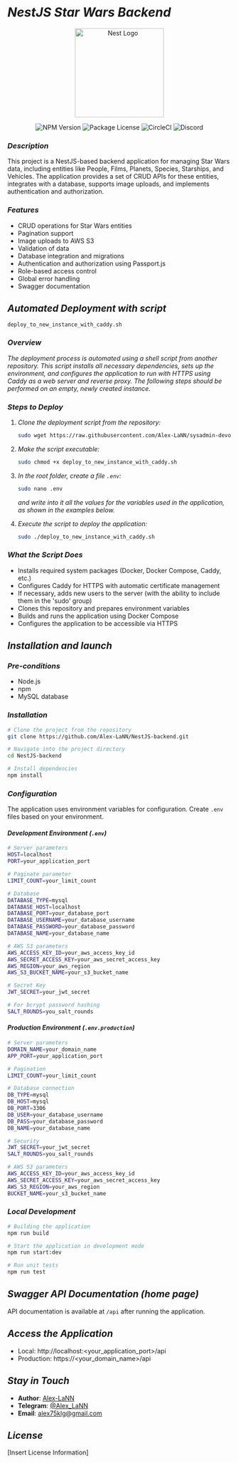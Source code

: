   # *NestJS Star Wars Backend*

<p align="center">
  <a href="http://nestjs.com/" target="blank"><img src="https://nestjs.com/img/logo-small.svg" width="200" alt="Nest Logo" /></a>
</p>

<p align="center">
  <img src="https://img.shields.io/npm/v/@nestjs/core.svg" alt="NPM Version" />
  <img src="https://img.shields.io/npm/l/@nestjs/core.svg" alt="Package License" />
  <img src="https://img.shields.io/circleci/build/github/nestjs/nest/master" alt="CircleCI" />
  <img src="https://img.shields.io/badge/discord-online-brightgreen.svg" alt="Discord"/>
</p>

### *Description*

This project is a NestJS-based backend application for managing Star Wars data, including entities like People, Films, Planets, Species, Starships, and Vehicles. The application provides a set of CRUD APIs for these entities, integrates with a database, supports image uploads, and implements authentication and authorization.

### *Features*

- CRUD operations for Star Wars entities
- Pagination support
- Image uploads to AWS S3
- Validation of data
- Database integration and migrations
- Authentication and authorization using Passport.js
- Role-based access control
- Global error handling
- Swagger documentation

## *Automated Deployment with script*

`deploy_to_new_instance_with_caddy.sh`

### *Overview*

*The deployment process is automated using a shell script from another repository. This script installs all necessary dependencies, sets up the environment, and configures the application to run with HTTPS using Caddy as a web server and reverse proxy.
The following steps should be performed on an empty, newly created instance.*

### *Steps to Deploy*

1. *Clone the deployment script from the repository:*
   ```bash
   sudo wget https://raw.githubusercontent.com/Alex-LaNN/sysadmin-devops-basics/master/deploy_to_new_instance_with_caddy.sh
   ```

2. *Make the script executable:*

   ```bash
   sudo chmod +x deploy_to_new_instance_with_caddy.sh
   ```
3. *In the root folder, create a file `.env`:*
   ```bash
   sudo nano .env
   ```
    *and write into it all the values ​​for the variables used in the application, as shown in the examples below.*
 
4. *Execute the script to deploy the application:*

   ```bash
   sudo ./deploy_to_new_instance_with_caddy.sh
   ```

### *What the Script Does*

- Installs required system packages (Docker, Docker Compose, Caddy, etc.)
- Configures Caddy for HTTPS with automatic certificate management
- If necessary, adds new users to the server (with the ability to include them in the 'sudo' group)
- Clones this repository and prepares environment variables
- Builds and runs the application using Docker Compose
- Configures the application to be accessible via HTTPS

## *Installation and launch*

### *Pre-conditions*

- Node.js
- npm
- MySQL database

### *Installation*

```bash
# Clone the project from the repository
git clone https://github.com/Alex-LaNN/NestJS-backend.git

# Navigate into the project directory
cd NestJS-backend

# Install dependencies
npm install
```

### *Configuration*

The application uses environment variables for configuration. Create `.env` files based on your environment.

#### *Development Environment (`.env`)*

```bash
# Server parameters
HOST=localhost
PORT=your_application_port

# Paginate parameter
LIMIT_COUNT=your_limit_count

# Database
DATABASE_TYPE=mysql
DATABASE_HOST=localhost
DATABASE_PORT=your_database_port
DATABASE_USERNAME=your_database_username
DATABASE_PASSWORD=your_database_password
DATABASE_NAME=your_database_name

# AWS S3 parameters
AWS_ACCESS_KEY_ID=your_aws_access_key_id
AWS_SECRET_ACCESS_KEY=your_aws_secret_access_key
AWS_REGION=your_aws_region
AWS_S3_BUCKET_NAME=your_s3_bucket_name

# Secret Key
JWT_SECRET=your_jwt_secret

# For bcrypt password hashing
SALT_ROUNDS=you_salt_rounds
```

#### *Production Environment (`.env.production`)*

```bash
# Server parameters
DOMAIN_NAME=your_domain_name
APP_PORT=your_application_port

# Pagination
LIMIT_COUNT=your_limit_count

# Database connection
DB_TYPE=mysql
DB_HOST=mysql
DB_PORT=3306
DB_USER=your_database_username
DB_PASS=your_database_password
DB_NAME=your_database_name

# Security
JWT_SECRET=your_jwt_secret
SALT_ROUNDS=you_salt_rounds

# AWS S3 parameters
AWS_ACCESS_KEY_ID=your_aws_access_key_id
AWS_SECRET_ACCESS_KEY=your_aws_secret_access_key
AWS_S3_REGION=your_aws_region
BUCKET_NAME=your_s3_bucket_name
```

### *Local Development*

```bash
# Building the application
npm run build

# Start the application in development mode
npm run start:dev

# Run unit tests
npm run test
```

## *Swagger API Documentation (home page)*

API documentation is available at `/api` after running the application.

## *Access the Application*

- Local: http://localhost:<your_application_port>/api
- Production: https://<your_domain_name>/api

## *Stay in Touch*

- **Author**: [Alex-LaNN](https://alex-lann.github.io/)
- **Telegram**: [@Alex_LaNN](https://t.me/Alex_LaNN)
- **Email**: alex75klg@gmail.com

## *License*

[Insert License Information]